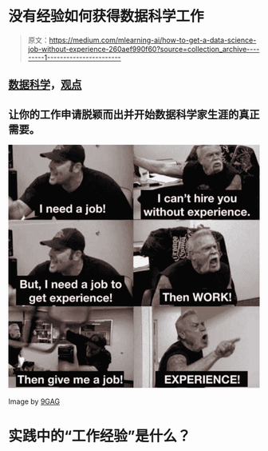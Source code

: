 # 没有经验如何获得数据科学工作

> 原文：<https://medium.com/mlearning-ai/how-to-get-a-data-science-job-without-experience-260aef990f60?source=collection_archive---------1----------------------->

## [数据科学](https://towardsai.net/p/category/data-science)，[观点](https://towardsai.net/p/category/opinion)

## 让你的工作申请脱颖而出并开始数据科学家生涯的真正需要。

![](img/1a688dcddda98276ba6ad7aa54cd5fb9.png)

Image by [9GAG](https://images-cdn.9gag.com/photo/aQ1n2w8_700b.jpg)

# 实践中的“工作经验”是什么？